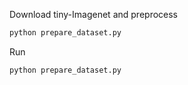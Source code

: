
Download tiny-Imagenet and preprocess
```bash
python prepare_dataset.py
```


Run

```bash
python prepare_dataset.py
```
